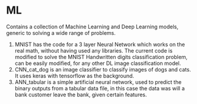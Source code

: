 # ML
Contains a collection of Machine Learning and Deep Learning models, generic to solving a wide range of problems. 

1. MNIST has the code for a 3 layer Neural Network which works on the real math, without having used any libraries. The current code is modified to solve the MNIST Handwritten digits classification problem, can be easily modified, for any other DL image classification model.
2. CNN_cat_dog is an image classifier to classify images of dogs and cats. It uses keras with tensorflow as the background.
3. ANN_tabular is a simple artificial neural network, used to predict the binary outputs from a tabular data file, in this case the data was will a bank customer leave the bank, given certain features.

